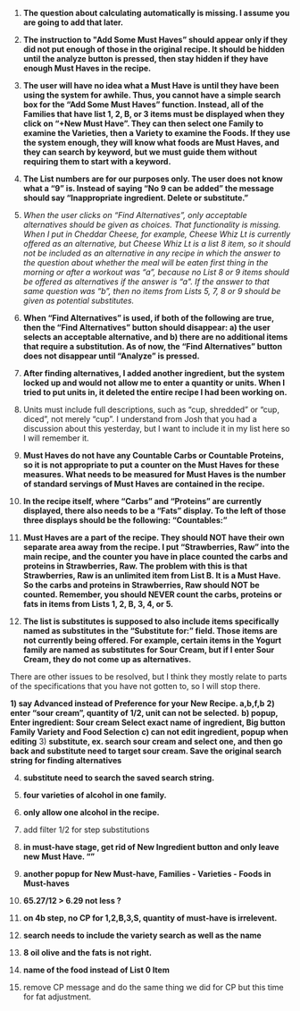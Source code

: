 1.  **The question about calculating automatically is missing. I assume you are going to add that later.**

2.  **The instruction to "Add Some Must Haves” should appear only if they did not put enough of those in the original recipe.  It should be hidden until the analyze button is pressed, then stay hidden if they have enough Must Haves in the recipe.**

3.  **The user will have no idea what a Must Have is until they have been using the system for awhile.  Thus, you cannot have a simple search box for the “Add Some Must Haves” function.  Instead, all of the Families that have list 1, 2, B, or 3 items must be displayed when they click on “+New Must Have”.  They can then select one Family to examine the Varieties, then a Variety to examine the Foods.  If they use the system enough, they will know what foods are Must Haves, and they can search by keyword, but we must guide them without requiring them to start with a keyword.**

4.  **The List numbers are for our purposes only.  The user does not know what a “9” is.  Instead of saying “No 9 can be added”  the message should say “Inappropriate ingredient.  Delete or substitute.”**

5.  *When the user clicks on “Find Alternatives”, only acceptable alternatives should be given as choices.  That functionality is missing.  When I put in Cheddar Cheese, for example, Cheese Whiz Lt is currently offered as an alternative, but Cheese Whiz Lt is a list 8 item, so it should not be included as an alternative in any recipe in which the answer to the question about whether the meal will be eaten first thing in the morning or after a workout was “a”, because no List 8 or 9 items should be offered as alternatives if the answer is “a".  If the answer to that same question was “b”, then no items from Lists 5, 7, 8 or 9 should be given as potential substitutes.*

6.  **When “Find Alternatives” is used, if both of the following are true, then the “Find Alternatives” button should disappear:  a) the user selects an acceptable alternative, and b) there are no additional items that require a substitution.  As of now, the “Find Alternatives” button does not disappear until “Analyze” is pressed.**

7.  **After finding alternatives, I added another ingredient, but the system locked up and would not allow me to enter a quantity or units.    When I tried to put units in, it deleted the entire recipe I had been working on.**

8.  Units must include full descriptions, such as “cup, shredded” or “cup, diced”, not merely “cup”.  I understand from Josh that you had a discussion about this yesterday, but I want to include it in my list here so I will remember it.

9.  **Must Haves do not have any Countable Carbs or Countable Proteins, so it is not appropriate to put a counter on the Must Haves for these measures.  What needs to be measured for Must Haves is the number of standard servings of Must Haves are contained in the recipe.**

10.  **In the recipe itself, where “Carbs” and “Proteins” are currently displayed, there also needs to be a “Fats” display.  To the left of those three displays should be the following:  “Countables:”**

11.  **Must Haves are a part of the recipe.  They should NOT have their own separate area away from the recipe.  I put “Strawberries, Raw” into the main recipe, and the counter you have in place counted the carbs and proteins in Strawberries, Raw.  The problem with this is that Strawberries, Raw is an unlimited item from List B.  It is a Must Have.  So the carbs and proteins in Strawberries, Raw should NOT be counted.  Remember, you should NEVER count the carbs, proteins or fats in items from Lists 1, 2, B, 3, 4, or 5.**

12.  **The list is substitutes is supposed to also include items specifically named as substitutes in the “Substitute for:” field.  Those items are not currently being offered.  For example, certain items in the Yogurt family are named as substitutes for Sour Cream, but if I enter Sour Cream, they do not come up as alternatives.**

There are other issues to be resolved, but I think they mostly relate to parts of the specifications that you have not gotten to, so I will stop there.


**1) say Advanced instead of Preference for your New Recipe.  a,b,f,b**
**2) enter “sour cream”, quantity of 1/2, unit can not be selected.** 
**b) popup,                                          Enter ingredient:   Sour cream
                                          Select exact name of ingredient, Big button 
                                          Family Variety and Food Selection**
**c) can not edit ingredient, popup when editing**
3) **substitute, ex. search sour cream and select one, and then go back and substitute need to target sour cream. Save the original search string for finding alternatives**

4) **substitute need to search the saved search string.**

5) **four varieties of alcohol in one family.**

6) **only allow one alcohol in the recipe.**

7) add filter 1/2 for step substitutions

8) **in must-have stage, get rid of New Ingredient button and only leave new Must Have. “”**

9) **another popup for New Must-have,                                       Families - Varieties - Foods in Must-haves**

10) **65.27/12 > 6.29 not less ?**

12) **on 4b step, no CP for 1,2,B,3,S, quantity of must-have is irrelevent.**

13) **search needs to include the variety search as well as the name**

14) **8 oil olive and the fats is not right.**

15) **name of the food instead of List 0 Item**

16) remove CP message and do the same thing we did for CP but this time for fat adjustment. 



